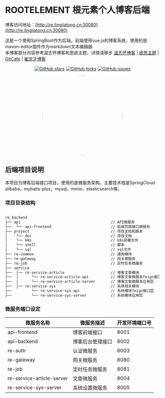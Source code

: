 # ROOTELEMENT 根元素个人博客后端

博客访问地址：[http://re.lingjiatong.cn:30080](http://re.lingjiatong.cn:30080)

这是一个使用SpringBoot作为后端，前端使用vue.js的博客系统，使用的是mavon-editor插件作为markdown文本编辑器<br>
本博客部分内容参考温志怀博客和思欲主题，详情请移步  [温志怀博客](http://www.wenzhihuai.com) | [欲思主题](https://yusi123.com/) | [GitCafe](https://gitcafe.net/) | [崔庆才博客](https://cuiqingcai.com/)<br>

<div align="center">

[![GitHub stars](https://img.shields.io/github/stars/ljtnono/re_backend.svg)](https://github.com/ljtnono/re_backend/stargazers)
[![GitHub forks](https://img.shields.io/github/forks/ljtnono/re_backend.svg)](https://github.com/ljtnono/re_backend/network)
[![GitHub issues](https://img.shields.io/github/issues/ljtnono/re_backend.svg)](https://github.com/ljtnono/re_backend/issues)

</div>

<div align="center">
    <img src="https://avatars.githubusercontent.com/u/37091714?v=4" style="border-radius: 50% !important; width: 260px; height: 260px;"/>
</div>


## 后端项目说明

本项目为博客后端接口项目，使用的是微服务架构，主要技术栈是SpringCloud alibaba，mybatis-plus，mysql，minio，elasticsearch等。

### 项目目录结构

```txt

re_backend  
├── api                                         // API微服务
├──  └── api-frontend                           // 前端页面接口微服务
├── project                                     // 项目文档和脚本
│    └── doc                                    // 项目文档
│    └── k8s                                    // k8s部署文件
│    └── shell                                  // 脚本
│    └── sql                                    // sql文件
├── re-common                                   // 通用模块
├── re-gateway                                  // 网关微服务
├── re-job                                      // 定时任务微服务
├── service
├──  │── re-service-article                     // 博客文章模块
├──  │      └── re-service-article-api          // 博客文章微服务feign接口层
├──  │      └── re-service-article-server       // 博客文章微服务应用层
├──  │── re-service-sys                         // 系统相关模块
├──         └── re-service-sys-api              // 系统模块feign接口层
├──         └── re-service-sys-server           // 系统模块应用层

```

### 微服务端口设定

| 微服务名称                | 微服务描述       | 开发环境端口号 |
| ------------------------- | ---------------- | -------------- |
| api-frontend              | 博客前端接口     | 8001           |
| api-backend               | 博客后台管理接口 | 8002           |
| re-auth                   | 认证微服务       | 8003           |
| re-gateway                | 网关微服务       | 8080           |
| re-job                    | 定时任务微服务   | 8081           |
| re-service-article-server | 文章微服务       | 8004           |
| re-service-sys-server     | 系统设置微服务   | 8005           |

